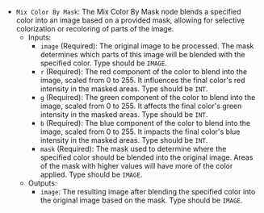 - `Mix Color By Mask`: The Mix Color By Mask node blends a specified color into an image based on a provided mask, allowing for selective colorization or recoloring of parts of the image.
    - Inputs:
        - `image` (Required): The original image to be processed. The mask determines which parts of this image will be blended with the specified color. Type should be `IMAGE`.
        - `r` (Required): The red component of the color to blend into the image, scaled from 0 to 255. It influences the final color's red intensity in the masked areas. Type should be `INT`.
        - `g` (Required): The green component of the color to blend into the image, scaled from 0 to 255. It affects the final color's green intensity in the masked areas. Type should be `INT`.
        - `b` (Required): The blue component of the color to blend into the image, scaled from 0 to 255. It impacts the final color's blue intensity in the masked areas. Type should be `INT`.
        - `mask` (Required): The mask used to determine where the specified color should be blended into the original image. Areas of the mask with higher values will have more of the color applied. Type should be `IMAGE`.
    - Outputs:
        - `image`: The resulting image after blending the specified color into the original image based on the mask. Type should be `IMAGE`.

